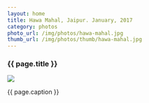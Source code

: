 ```yaml
---
layout: home
title: Hawa Mahal, Jaipur. January, 2017
category: photos
photo_url: /img/photos/hawa-mahal.jpg
thumb_url: /img/photos/thumb/hawa-mahal.jpg
---
```


<div>
  <h3>{{ page.title }}</h3>
  <img src="{{ page.photo_url }}" style="max-width: 100%;"/>
  <p>{{ page.caption }}</p>
</div>